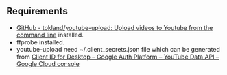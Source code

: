 ## Requirements

- [GitHub - tokland/youtube-upload: Upload videos to Youtube from the command line](https://github.com/tokland/youtube-upload) installed.
- ffprobe installed.
- youtube-upload need ~/.client_secrets.json file which can be generated from [Client ID for Desktop – Google Auth Platform – YouTube Data API – Google Cloud console](https://console.cloud.google.com/auth/clients/512800420159-5f6udpgkb4q0tggrk27ek9nnk51l2vju.apps.googleusercontent.com?project=youtube-data-api-347207)
